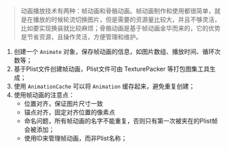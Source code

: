> 动画播放技术有两种：帧动画和骨骼动画。帧动画制作和使用都很简单，就是在播放的时候轮流切换图片，但是需要的资源量比较大，并且不够灵活，比如要实现换装就比较麻烦；骨骼动画是基于帧动画金华而来的，它的优势是节省资源，且操作灵活，方便管理和维护。

1. 创建一个 `Animate` 对象，保存帧动画的信息，如图片数组、播放时间、循环次数等；
2. 基于Plist文件创建帧动画，Plist文件可由 TexturePacker 等打包图集工具生成；
3. 使用 `AnimationCache` 可以将 `Animation` 缓存起来，避免重复创建；
4. 使用帧动画的注意点：
    - 位置对齐，保证图片尺寸一致
    - 锚点对齐，固定对齐位置的像素点
    - 命名问题，所有帧动画的名字不能重复，否则只有第一次被夹在的Plist帧会被添加；
    - 使用ID来管理帧动画，而非Plist名称；

